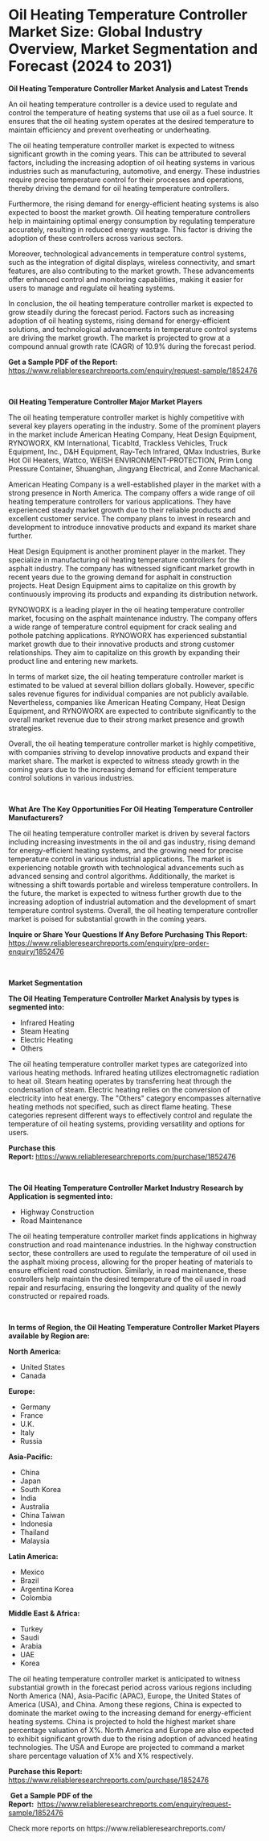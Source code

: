 <p><h1>Oil Heating Temperature Controller Market Size: Global Industry Overview, Market Segmentation and Forecast (2024 to 2031)</h1></p><p><strong>Oil Heating Temperature Controller Market Analysis and Latest Trends</strong></p>
<p><p>An oil heating temperature controller is a device used to regulate and control the temperature of heating systems that use oil as a fuel source. It ensures that the oil heating system operates at the desired temperature to maintain efficiency and prevent overheating or underheating.</p><p>The oil heating temperature controller market is expected to witness significant growth in the coming years. This can be attributed to several factors, including the increasing adoption of oil heating systems in various industries such as manufacturing, automotive, and energy. These industries require precise temperature control for their processes and operations, thereby driving the demand for oil heating temperature controllers.</p><p>Furthermore, the rising demand for energy-efficient heating systems is also expected to boost the market growth. Oil heating temperature controllers help in maintaining optimal energy consumption by regulating temperature accurately, resulting in reduced energy wastage. This factor is driving the adoption of these controllers across various sectors.</p><p>Moreover, technological advancements in temperature control systems, such as the integration of digital displays, wireless connectivity, and smart features, are also contributing to the market growth. These advancements offer enhanced control and monitoring capabilities, making it easier for users to manage and regulate oil heating systems.</p><p>In conclusion, the oil heating temperature controller market is expected to grow steadily during the forecast period. Factors such as increasing adoption of oil heating systems, rising demand for energy-efficient solutions, and technological advancements in temperature control systems are driving the market growth. The market is projected to grow at a compound annual growth rate (CAGR) of 10.9% during the forecast period.</p></p>
<p><strong>Get a Sample PDF of the Report:&nbsp;</strong> <a href="https://www.reliableresearchreports.com/enquiry/request-sample/1852476">https://www.reliableresearchreports.com/enquiry/request-sample/1852476</a></p>
<p>&nbsp;</p>
<p><strong>Oil Heating Temperature Controller Major Market Players</strong></p>
<p><p>The oil heating temperature controller market is highly competitive with several key players operating in the industry. Some of the prominent players in the market include American Heating Company, Heat Design Equipment, RYNOWORX, KM International, Ticabltd, Trackless Vehicles, Truck Equipment, Inc., D&H Equipment, Ray-Tech Infrared, QMax Industries, Burke Hot Oil Heaters, Wattco, WEISH ENVIRONMENT-PROTECTION, Prim Long Pressure Container, Shuanghan, Jingyang Electrical, and Zonre Machanical.</p><p>American Heating Company is a well-established player in the market with a strong presence in North America. The company offers a wide range of oil heating temperature controllers for various applications. They have experienced steady market growth due to their reliable products and excellent customer service. The company plans to invest in research and development to introduce innovative products and expand its market share further.</p><p>Heat Design Equipment is another prominent player in the market. They specialize in manufacturing oil heating temperature controllers for the asphalt industry. The company has witnessed significant market growth in recent years due to the growing demand for asphalt in construction projects. Heat Design Equipment aims to capitalize on this growth by continuously improving its products and expanding its distribution network.</p><p>RYNOWORX is a leading player in the oil heating temperature controller market, focusing on the asphalt maintenance industry. The company offers a wide range of temperature control equipment for crack sealing and pothole patching applications. RYNOWORX has experienced substantial market growth due to their innovative products and strong customer relationships. They aim to capitalize on this growth by expanding their product line and entering new markets.</p><p>In terms of market size, the oil heating temperature controller market is estimated to be valued at several billion dollars globally. However, specific sales revenue figures for individual companies are not publicly available. Nevertheless, companies like American Heating Company, Heat Design Equipment, and RYNOWORX are expected to contribute significantly to the overall market revenue due to their strong market presence and growth strategies.</p><p>Overall, the oil heating temperature controller market is highly competitive, with companies striving to develop innovative products and expand their market share. The market is expected to witness steady growth in the coming years due to the increasing demand for efficient temperature control solutions in various industries.</p></p>
<p>&nbsp;</p>
<p><strong>What Are The Key Opportunities For Oil Heating Temperature Controller Manufacturers?</strong></p>
<p><p>The oil heating temperature controller market is driven by several factors including increasing investments in the oil and gas industry, rising demand for energy-efficient heating systems, and the growing need for precise temperature control in various industrial applications. The market is experiencing notable growth with technological advancements such as advanced sensing and control algorithms. Additionally, the market is witnessing a shift towards portable and wireless temperature controllers. In the future, the market is expected to witness further growth due to the increasing adoption of industrial automation and the development of smart temperature control systems. Overall, the oil heating temperature controller market is poised for substantial growth in the coming years.</p></p>
<p><strong>Inquire or Share Your Questions If Any Before Purchasing This Report:</strong> <a href="https://www.reliableresearchreports.com/enquiry/pre-order-enquiry/1852476">https://www.reliableresearchreports.com/enquiry/pre-order-enquiry/1852476</a></p>
<p>&nbsp;</p>
<p><strong>Market Segmentation</strong></p>
<p><strong>The Oil Heating Temperature Controller Market Analysis by types is segmented into:</strong></p>
<p><ul><li>Infrared Heating</li><li>Steam Heating</li><li>Electric Heating</li><li>Others</li></ul></p>
<p><p>The oil heating temperature controller market types are categorized into various heating methods. Infrared heating utilizes electromagnetic radiation to heat oil. Steam heating operates by transferring heat through the condensation of steam. Electric heating relies on the conversion of electricity into heat energy. The "Others" category encompasses alternative heating methods not specified, such as direct flame heating. These categories represent different ways to effectively control and regulate the temperature of oil heating systems, providing versatility and options for users.</p></p>
<p><strong>Purchase this Report:&nbsp;</strong><a href="https://www.reliableresearchreports.com/purchase/1852476">https://www.reliableresearchreports.com/purchase/1852476</a></p>
<p>&nbsp;</p>
<p><strong>The Oil Heating Temperature Controller Market Industry Research by Application is segmented into:</strong></p>
<p><ul><li>Highway Construction</li><li>Road Maintenance</li></ul></p>
<p><p>The oil heating temperature controller market finds applications in highway construction and road maintenance industries. In the highway construction sector, these controllers are used to regulate the temperature of oil used in the asphalt mixing process, allowing for the proper heating of materials to ensure efficient road construction. Similarly, in road maintenance, these controllers help maintain the desired temperature of the oil used in road repair and resurfacing, ensuring the longevity and quality of the newly constructed or repaired roads.</p></p>
<p>&nbsp;</p>
<p><strong>In terms of Region, the Oil Heating Temperature Controller Market Players available by Region are:</strong></p>
<p>
    <p> <strong> North America: </strong>
        <ul>
            <li>United States</li>
            <li>Canada</li>
        </ul>
        </p> 
    <p> <strong> Europe: </strong>
        <ul>
            <li>Germany</li>
            <li>France</li>
            <li>U.K.</li>
            <li>Italy</li>
            <li>Russia</li>
        </ul>
        </p> 
    <p> <strong> Asia-Pacific: </strong>
        <ul>
            <li>China</li>
            <li>Japan</li>
            <li>South Korea</li>
            <li>India</li>
            <li>Australia</li>
            <li>China Taiwan</li>
            <li>Indonesia</li>
            <li>Thailand</li>
            <li>Malaysia</li>
        </ul>
        </p> 
    <p> <strong> Latin America: </strong>
        <ul>
            <li>Mexico</li>
            <li>Brazil</li>
            <li>Argentina Korea</li>
            <li>Colombia</li>
        </ul>
        </p> 
    <p> <strong> Middle East & Africa: </strong>
        <ul>
            <li>Turkey</li>
            <li>Saudi</li>
            <li>Arabia</li>
            <li>UAE</li>
            <li>Korea</li>
        </ul>
    </p>
    </p>
<p><p>The oil heating temperature controller market is anticipated to witness substantial growth in the forecast period across various regions including North America (NA), Asia-Pacific (APAC), Europe, the United States of America (USA), and China. Among these regions, China is expected to dominate the market owing to the increasing demand for energy-efficient heating systems. China is projected to hold the highest market share percentage valuation of X%. North America and Europe are also expected to exhibit significant growth due to the rising adoption of advanced heating technologies. The USA and Europe are projected to command a market share percentage valuation of X% and X% respectively.</p></p>
<p><strong>Purchase this Report: </strong><a href="https://www.reliableresearchreports.com/purchase/1852476">https://www.reliableresearchreports.com/purchase/1852476</a></p>
<p>&nbsp;<strong>Get a Sample PDF of the Report:&nbsp;&nbsp;</strong><a href="https://www.reliableresearchreports.com/enquiry/request-sample/1852476">https://www.reliableresearchreports.com/enquiry/request-sample/1852476</a></p>
<p><strong></strong></p>
<p>Check more reports on https://www.reliableresearchreports.com/</p>